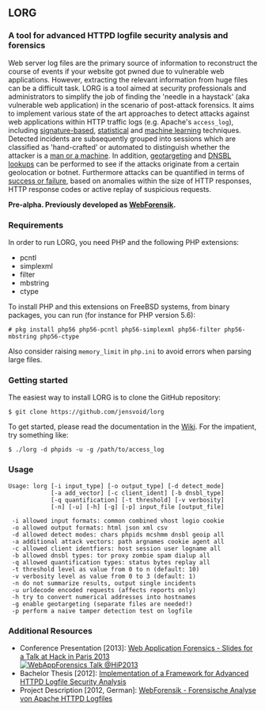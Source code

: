 ## LORG
### A tool for advanced HTTPD logfile security analysis and forensics

Web server log files are the primary source of information to reconstruct the course of events if your website got pwned due to vulnerable web applications. However, extracting the relevant information from huge files can be a difficult task. LORG is a tool aimed at security professionals and administrators to simplify the job of finding the 'needle in a haystack' (aka vulnerable web application) in the scenario of post-attack forensics. It aims to implement various state of the art approaches to detect attacks against web applications within HTTP traffic logs (e.g. Apache's `access_log`), including [signature-based](https://github.com/jensvoid/lorg/wiki#phpids), [statistical](https://github.com/jensvoid/lorg/wiki#chars) and [machine learning](https://github.com/jensvoid/lorg/wiki#mcshmm) techniques. Detected incidents are subsequently grouped into sessions which are classified as 'hand-crafted' or automated to distinguish whether the attacker is a [man or a machine](https://github.com/jensvoid/lorg/wiki#summerization). In addition, [geotargeting](https://github.com/jensvoid/lorg/wiki#geotargeting) and [DNSBL lookups](https://github.com/jensvoid/lorg/wiki#dnsbl-lookups) can be performed to see if the attacks originate from a certain geolocation or botnet. Furthermore attacks can be quantified in terms of [success or failure](https://github.com/jensvoid/lorg/wiki#attack-quantification), based on anomalies within the size of HTTP responses, HTTP response codes or active replay of suspicious requests.

**Pre-alpha. Previously developed as [WebForensik](http://sourceforge.net/projects/webforensik/).**

### Requirements

In order to run LORG, you need PHP and the following PHP extensions:

* pcntl
* simplexml
* filter
* mbstring
* ctype

To install PHP and this extensions on FreeBSD systems, from binary packages, you can run (for instance for PHP version 5.6):

```
# pkg install php56 php56-pcntl php56-simplexml php56-filter php56-mbstring php56-ctype
```

Also consider raising `memory_limit` in `php.ini` to avoid errors when parsing large files.

### Getting started

The easiest way to install LORG is to clone the GitHub repository:

    $ git clone https://github.com/jensvoid/lorg

To get started, please read the documentation in the [Wiki](https://github.com/jensvoid/lorg/wiki/). For the impatient, try something like:

    $ ./lorg -d phpids -u -g /path/to/access_log

### Usage
```
Usage: lorg [-i input_type] [-o output_type] [-d detect_mode]
            [-a add_vector] [-c client_ident] [-b dnsbl_type]
            [-q quantification] [-t threshold] [-v verbosity]
            [-n] [-u] [-h] [-g] [-p] input_file [output_file]

 -i allowed input formats: common combined vhost logio cookie
 -o allowed output formats: html json xml csv
 -d allowed detect modes: chars phpids mcshmm dnsbl geoip all
 -a additional attack vectors: path argnames cookie agent all
 -c allowed client identfiers: host session user logname all
 -b allowed dnsbl types: tor proxy zombie spam dialup all
 -q allowed quantification types: status bytes replay all
 -t threshold level as value from 0 to n (default: 10)
 -v verbosity level as value from 0 to 3 (default: 1)
 -n do not summarize results, output single incidents
 -u urldecode encoded requests (affects reports only)
 -h try to convert numerical addresses into hostnames
 -g enable geotargeting (separate files are needed!)
 -p perform a naive tamper detection test on logfile

```

### Additional Resources

* Conference Presentation [2013]: [Web Application Forensics - Slides for a Talk at Hack in Paris 2013](http://homepage.ruhr-uni-bochum.de/jens.mueller-2/publications/2013-hip-conference-slides.pdf)  
  [![WebAppForensics Talk @HiP2013](https://github.com/jensvoid/lorg/blob/gh-pages/images/hip2013-video.jpg?raw=true)](https://www.youtube.com/watch?v=6N7WjZJ1ytY)
* Bachelor Thesis [2012]: [Implementation of a Framework for Advanced HTTPD Logfile Security Analysis](http://homepage.ruhr-uni-bochum.de/jens.mueller-2/publications/2012-web-application-forensics.pdf)
* Project Description [2012, German]: [WebForensik - Forensische Analyse von Apache HTTPD Logfiles](http://homepage.ruhr-uni-bochum.de/jens.mueller-2/publications/2012-webforensik.pdf)
